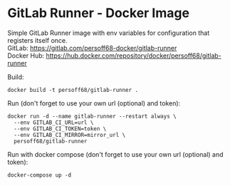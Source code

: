# GitLab Runner - Docker Image

Simple GitLab Runner image with env variables for configuration that registers itself once.  
GitLab: https://gitlab.com/persoff68-docker/gitlab-runner  
Docker Hub: https://hub.docker.com/repository/docker/persoff68/gitlab-runner


Build:  
```
docker build -t persoff68/gitlab-runner .
```

Run (don't forget to use your own url (optional) and token):  
```
docker run -d --name gitlab-runner --restart always \
  --env GITLAB_CI_URL=url \
  --env GITLAB_CI_TOKEN=token \
  --env GITLAB_CI_MIRROR=mirror_url \
  persoff68/gitlab-runner
```

Run with docker compose (don't forget to use your own url (optional) and token):
```
docker-compose up -d
```
